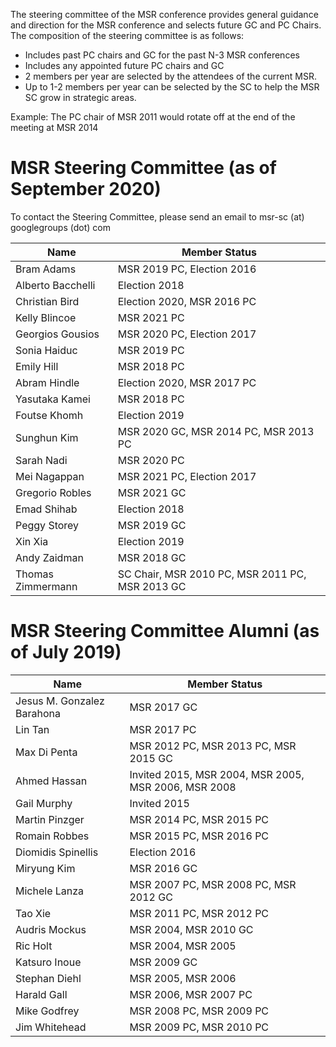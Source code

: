 The steering committee of the MSR conference provides general guidance and direction for the MSR conference and selects future GC and PC Chairs. 
The composition of the steering committee is as follows:

* Includes past PC chairs and GC for the past N-3 MSR conferences
* Includes any appointed future PC chairs and GC
* 2 members per year are selected by the attendees of the current MSR. 
* Up to 1-2 members per year can be selected by the SC to help the MSR SC grow in strategic areas. 

Example: The PC chair of MSR 2011 would rotate off at the end of the meeting at MSR 2014

# MSR Steering Committee (as of September 2020)

To contact the Steering Committee, please send an email to msr-sc (at) googlegroups (dot) com

| Name | Member Status |
|------|---------------|
| Bram Adams | MSR 2019 PC, Election 2016 |
| Alberto Bacchelli | Election 2018 |
| Christian Bird | Election 2020, MSR 2016 PC |
| Kelly Blincoe | MSR 2021 PC |
| Georgios Gousios | MSR 2020 PC, Election 2017 |
| Sonia Haiduc | MSR 2019 PC |
| Emily Hill | MSR 2018 PC |
| Abram Hindle | Election 2020, MSR 2017 PC |
| Yasutaka Kamei | MSR 2018 PC |
| Foutse Khomh | Election 2019 |
| Sunghun Kim | MSR 2020 GC, MSR 2014 PC, MSR 2013 PC |
| Sarah Nadi | MSR 2020 PC |
| Mei Nagappan | MSR 2021 PC, Election 2017 |
| Gregorio Robles | MSR 2021 GC |
| Emad Shihab | Election 2018 |
| Peggy Storey | MSR 2019 GC |
| Xin Xia | Election 2019 |
| Andy Zaidman | MSR 2018 GC |
| Thomas Zimmermann | SC Chair, MSR 2010 PC, MSR 2011 PC, MSR 2013 GC |

# MSR Steering Committee Alumni (as of July 2019)

| Name | Member Status |
|------|---------------|
| Jesus M. Gonzalez Barahona | MSR 2017 GC |
| Lin Tan | MSR 2017 PC |
| Max Di Penta | MSR 2012 PC, MSR 2013 PC, MSR 2015 GC |
| Ahmed Hassan | Invited 2015, MSR 2004, MSR 2005, MSR 2006, MSR 2008 |
| Gail Murphy | Invited 2015 |
| Martin Pinzger | MSR 2014 PC, MSR 2015 PC |
| Romain Robbes | MSR 2015 PC, MSR 2016 PC |
| Diomidis Spinellis | Election 2016 |
| Miryung Kim | MSR 2016 GC |
| Michele Lanza	| MSR 2007 PC, MSR 2008 PC, MSR 2012 GC | 
| Tao Xie	| MSR 2011 PC, MSR 2012 PC | 
| Audris Mockus | MSR 2004, MSR 2010 GC	
| Ric Holt | MSR 2004, MSR 2005	| 
| Katsuro Inoue | MSR 2009 GC	| 
| Stephan Diehl | MSR 2005, MSR 2006 |  	
| Harald Gall | MSR 2006, MSR 2007 PC	| 
| Mike Godfrey | MSR 2008 PC, MSR 2009 PC | 	
| Jim Whitehead | MSR 2009 PC, MSR 2010 PC | 
